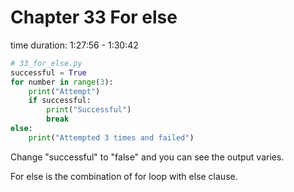 # Chapter 33 For else
time duration: 1:27:56 - 1:30:42  
```python
# 33_for_else.py
successful = True
for number in range(3):
    print("Attempt")
    if successful:
        print("Successful")
        break
else:
    print("Attempted 3 times and failed")
```

Change "successful" to "false" and you can see the output varies.

For else is the combination of for loop with else clause. 